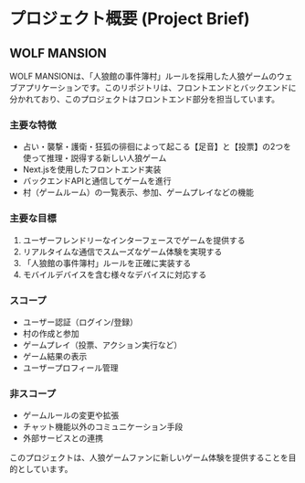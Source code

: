 # プロジェクト概要 (Project Brief)

## WOLF MANSION

WOLF MANSIONは、「人狼館の事件簿村」ルールを採用した人狼ゲームのウェブアプリケーションです。このリポジトリは、フロントエンドとバックエンドに分かれており、このプロジェクトはフロントエンド部分を担当しています。

### 主要な特徴

- 占い・襲撃・護衛・狂狐の徘徊によって起こる【足音】と【投票】の2つを使って推理・説得する新しい人狼ゲーム
- Next.jsを使用したフロントエンド実装
- バックエンドAPIと通信してゲームを進行
- 村（ゲームルーム）の一覧表示、参加、ゲームプレイなどの機能

### 主要な目標

1. ユーザーフレンドリーなインターフェースでゲームを提供する
2. リアルタイムな通信でスムーズなゲーム体験を実現する
3. 「人狼館の事件簿村」ルールを正確に実装する
4. モバイルデバイスを含む様々なデバイスに対応する

### スコープ

- ユーザー認証（ログイン/登録）
- 村の作成と参加
- ゲームプレイ（投票、アクション実行など）
- ゲーム結果の表示
- ユーザープロフィール管理

### 非スコープ

- ゲームルールの変更や拡張
- チャット機能以外のコミュニケーション手段
- 外部サービスとの連携

このプロジェクトは、人狼ゲームファンに新しいゲーム体験を提供することを目的としています。
